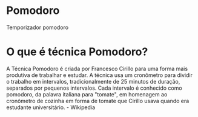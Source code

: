 
# Pomodoro
 Temporizador pomodoro

# O que é técnica Pomodoro?

A Técnica Pomodoro é criada por Francesco Cirillo para uma forma mais produtiva de trabalhar e estudar. A técnica usa um cronômetro para dividir o trabalho em intervalos, tradicionalmente de 25 minutos de duração, separados por pequenos intervalos. Cada intervalo é conhecido como pomodoro, da palavra italiana para "tomate", em homenagem ao cronômetro de cozinha em forma de tomate que Cirillo usava quando era estudante universitário. - Wikipedia



